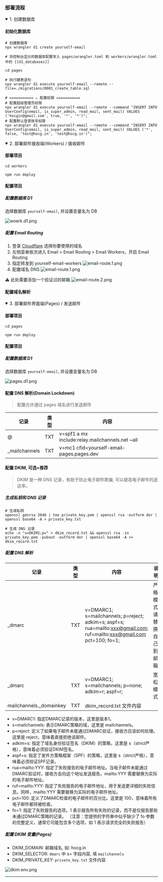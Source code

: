 
### 部署流程

<details open>
<summary>1. 创建数据库</summary>

#### 初始化数据库

```shell
# 创建数据库
npx wrangler d1 create yourself-email

# 将控制台显示的数据库配置写入 pages/wrangler.toml 和 workers/wrangler.toml 中的 [[d1_databases]]

cd pages

# 执行建表语句
npx wrangler d1 execute yourself-email --remote --file=./migrations/0001_create_table.sql

# =========== ⚠️ 配置权限 ===========
# 配置超级管理员权限
npx wrangler d1 execute yourself-email --remote --command "INSERT INTO UserConfig(email, is_super_admin, read_mail, sent_mail) VALUES ('hocgin@gmail.com', true, '*', '*')";
# 配置默认登录账号权限
npx wrangler d1 execute yourself-email --remote --command "INSERT INTO UserConfig(email, is_super_admin, read_mail, sent_mail) VALUES ('*', false, 'test@hocg.in', 'test@hocg.in')";
```

</details>

<details open>
<summary>2. 部署邮件接收端(Workers) / 接收邮件</summary>

#### 部署项目

```shell
cd workers

npm run deploy
```

#### 配置项目

##### 配置数据库 D1

选择数据库 `yourself-email`, 并设置变量名为 DB

![woerk.d1.png](../../tutorial/woerk.d1.png)

##### 配置 Email Routing

1. 登录 [Cloudflare](https://dash.cloudflare.com/) 选择你要使用的域名
2. 左侧菜单依次进入 Email > Email Routing > Email Workers，开启 Email Routing
3. 指定转发到 yourself-email-workers
   ![email-route.1.png](../../tutorial/email-route.1.png)
4. 配置域名 DNS
   ![email-route.1.png](../../tutorial/email-route.3.png)

⚠️ 此处需要添加一个验证过的邮箱
![email-route.2.png](../../tutorial/email-route.2.png)

#### 配置域名解析

</details>

<details open>
<summary>3. 部署邮件界面端(Pages) / 发送邮件</summary>

#### 部署项目

```shell
cd pages

npm run deploy
```

#### 配置项目

##### 配置数据库 D1

选择数据库 `yourself-email`, 并设置变量名为 DB

![pages.d1.png](../../tutorial/pages.d1.png)

#### 配置 DNS 解析(Domain Lockdown)

> 配置允许通过 pages 域名进行发送邮件

| 记录            | 类型  | 内容                                              |
|---------------|-----|-------------------------------------------------|
| @             | TXT | v=spf1 a mx include:relay.mailchannels.net ~all |
| _mailchannels | TXT | v=mc1 cfid=yourself-email-pages.pages.dev       |

#### 配置 DKIM, 可选+推荐

> DKIM 是一种 DNS 记录，有助于防止电子邮件欺骗, 可以提高电子邮件的送达率。

##### 生成私钥和 DNS 记录

```shell
# 生成私钥
openssl genrsa 2048 | tee private_key.pem | openssl rsa -outform der | openssl base64 -A > private_key.txt

# 生成 DNS 记录
echo -n "v=DKIM1;p=" > dkim_record.txt && openssl rsa -in private_key.pem -pubout -outform der | openssl base64 -A >> dkim_record.txt
```

##### 配置 DNS 解析

| 记录                      | 类型  | 内容                                                                                                                     | 说明             |           
|-------------------------|-----|------------------------------------------------------------------------------------------------------------------------|----------------|
| _dmarc                  | TXT | v=DMARC1; s=mailchannels; p=reject; adkim=s; aspf=s; rua=mailto:xxx@gmail.com; ruf=mailto:xxx@gmail.com pct=100; fo=1; | 严格模式, 请替换自己到邮箱 |
| _dmarc                  | TXT | v=DMARC1; s=mailchannels; p=none; adkim=r; aspf=r;                                                                     | 宽松模式           |
| mailchannels._domainkey | TXT | dkim_record.txt 文件内容                                                                                                   |                |

- v=DMARC1: 指定DMARC记录的版本，这里是版本1。
- s=mailchannels: 表示DMARC策略的域，这里是 mailchannels。
- p=reject: 定义了如果电子邮件未能通过DMARC验证，接收方应该如何处理。这里是 reject，意味着直接拒绝该邮件。
- adkim=s: 指定了域名身份验证签名（DKIM）的策略，这里是 s（strict严格），意味着必须验证DKIM签名。
- aspf=s: 指定了发件方策略框架（SPF）的策略，这里是 s（strict严格），意味着必须验证SPF记录。
- rua=mailto:YYY: 指定了失败报告的电子邮件地址。当电子邮件未能通过DMARC验证时，接收方会向这个地址发送报告。mailto:YYY
  需要替换为实际的电子邮件地址。
- ruf=mailto:YYY: 指定了失败报告的电子邮件地址，用于发送更详细的失败信息。同样，mailto:YYY 需要替换为实际的电子邮件地址。
- pct=100: 定义了DMARC检查的电子邮件的百分比。这里是 100，意味着所有电子邮件都将被检查。
- fo=1: 指定了失败报告的选项。1 表示报告所有失败的记录，而不是仅报告那些未通过DMARC策略的记录。
  （注意：您提供的字符串中似乎缺少了 fo 参数的完整定义，通常它可能包含多个选项，如 1 表示请求完全的失败报告）

##### 配置 DKIM 变量(Pages)

- DKIM_DOMAIN: 邮箱域名, 如: hocg.in
- DKIM_SELECTOR: `dmarc` 中 s= 字段内容, 填 `mailchannels`
- DKIM_PRIVATE_KEY: `private_key.txt` 文件内容

![dkim.env.png](../../tutorial/dkim.env.png)

</details>

----
